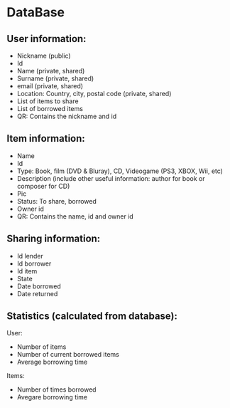 DataBase
========

User information:
-----------------

* Nickname (public)
* Id
* Name (private, shared)
* Surname (private, shared)
* email (private, shared)
* Location: Country, city, postal code (private, shared)
* List of items to share
* List of borrowed items
* QR: Contains the nickname and id

Item information:
-----------------

* Name
* Id
* Type: Book, film (DVD & Bluray), CD, Videogame (PS3, XBOX, Wii, etc)
* Description (include other useful information: author for book or composer for CD)
* Pic
* Status: To share, borrowed
* Owner id
* QR: Contains the name, id and owner id

Sharing information:
--------------------

* Id lender
* Id borrower
* Id item
* State
* Date borrowed
* Date returned

Statistics (calculated from database):
--------------------------------------

User:
* Number of items
* Number of current borrowed items
* Average borrowing time

Items:
* Number of times borrowed
* Avegare borrowing time
